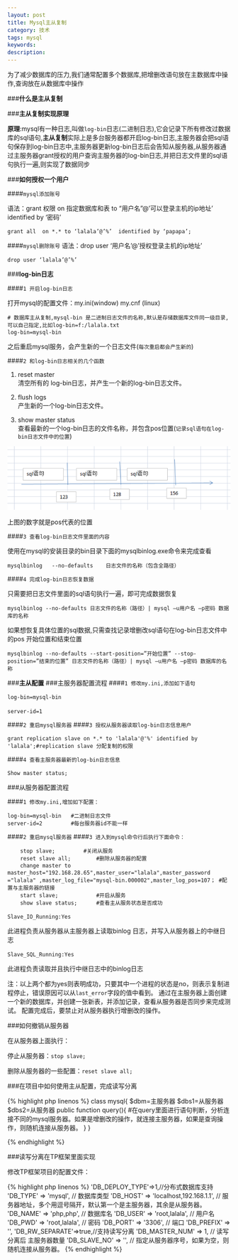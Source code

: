 ```yaml
---
layout: post
title: Mysql主从复制
category: 技术
tags: mysql
keywords: 
description: 
---
```


为了减少数据库的压力,我们通常配置多个数据库,把增删改语句放在主数据库中操作,查询放在从数据库中操作

###**什么是主从复制**


###**主从复制实现原理**

**原理**:mysql有一种日志,叫做`log-bin`日志(二进制日志),它会记录下所有修改过数据库的sql语句,**主从复制**实际上是多台服务器都开启log-bin日志,主服务器会把sql语句保存到log-bin日志中,主服务器更新log-bin日志后会告知从服务器,从服务器通过主服务器grant授权的用户查询主服务器的log-bin日志,并把日志文件里的sql语句执行一遍,则实现了数据同步


###**如何授权一个用户**

####`mysql添加账号`

语法：grant 权限  on  指定数据库和表   to “用户名”@’可以登录主机的ip地址’  identified by ‘密码’

```
grant all  on *.* to ‘lalala’@’%’  identified by ‘papapa’;
```
####`mysql删除账号`
语法：drop user ‘用户名’@’授权登录主机的ip地址’

```
drop user ‘lalala’@’%’
```
###**log-bin日志**

####`1 开启log-bin日志`

打开mysql的配置文件：my.ini(window)     my.cnf  (linux)

```
# 数据库主从复制,mysql-bin 是二进制日志文件的名称,默认是存储数据库文件同一级目录,可以自己指定,比如log-bin=f:/lalala.txt
log-bin=mysql-bin
```
之后重启mysql服务，会产生新的一个日志文件(`每次重启都会产生新的`)

####`2 和log-bin日志相关的几个函数`

 1. reset master  
清空所有的 log-bin日志，并产生一个新的log-bin日志文件。

 2.  flush logs  
产生新的一个log-bin日志文件。

 3. show master status  
 查看最新的一个log-bin日志的文件名称，并包含pos位置(`记录sql语句在log-bin日志文件中的位置`)

![1](/public/img/technology/Replication.png)

上图的数字就是pos代表的位置

####`3 查看log-bin日志文件里面的内容`

使用在mysql的安装目录的bin目录下面的mysqlbinlog.exe命令来完成查看

```
mysqlbinlog   --no-defaults    日志文件的名称（包含全路径）
```

####`4 完成log-bin日志恢复数据`

只需要把日志文件里面的sql语句执行一遍，即可完成数据恢复

```
mysqlbinlog --no-defaults 日志文件的名称（路径）| mysql –u用户名 –p密码 数据库的名称
```

如果想恢复具体位置的sql数据,只需查找记录增删改sql语句在log-bin日志文件中的pos 开始位置和结束位置

```
mysqlbinlog --no-defaults --start-position=”开始位置” --stop-position=”结束的位置” 日志文件的名称（路径）| mysql –u用户名 –p密码 数据库的名称 
```

###**主从配置**
###主服务器配置流程
####`1 修改my.ini,添加如下语句`

```
log-bin=mysql-bin

server-id=1
```

####`2 重启mysql服务器`
####`3 授权从服务器读取log-bin日志信息用户`

```
grant replication slave on *.* to 'lalala'@'%' identified by 'lalala';#replication slave 分配复制的权限
```
####`4 查看主服务器最新的log-bin日志信息`

```
Show master status;
```

###从服务器配置流程

####`1 修改my.ini,增加如下配置：`

```
log-bin=mysql-bin	#二进制日志文件
server-id=2			#每台服务器id不能一样
```

####`2 重启mysql服务器`
####`3 进入到mysql命令行后执行下面命令：`

```
	stop slave;			#关闭从服务
	reset slave all;		#删除从服务器的配置
	change master to master_host="192.168.28.65",master_user="lalala",master_password ="lalala" ,master_log_file="mysql-bin.000002",master_log_pos=107； #配置与主服务器的链接
	start slave;			#开启从服务
	show slave status;		#查看主从服务状态是否成功
```

`Slave_IO_Running:Yes`

此进程负责从服务器从主服务器上读取binlog 日志，并写入从服务器上的中继日志

`Slave_SQL_Running:Yes`

此进程负责读取并且执行中继日志中的binlog日志

注：以上两个都为yes则表明成功，只要其中一个进程的状态是no，则表示复制进程停止，错误原因可以从`last_error`字段的值中看到。
通过在主服务器上面创建一个新的数据库，并创建一张新表，并添加记录，查看从服务器是否同步来完成测试。
配置完成后，要禁止对从服务器执行增删改的操作。

###如何撤销从服务器

在从服务器上面执行：

停止从服务器：`stop slave;`

删除从服务器的一些配置：`reset slave all;`

###在项目中如何使用主从配置，完成读写分离

{% highlight php linenos %}
class  mysql{
	$dbm=主服务器 
	$dbs1=从服务器 
	$dbs2=从服务器 
	public function query(){
	#在query里面进行语句判断，分析连接不同的mysql服务器。如果是增删改的操作，就连接主服务器，如果是查询操作，则随机连接从服务器。
	}
} 

{% endhighlight %}

###读写分离在TP框架里面实现

修改TP框架项目的配置文件：

{% highlight php linenos %}
'DB_DEPLOY_TYPE'=>1,//分布式数据库支持
'DB_TYPE'               => 'mysql',     // 数据库类型
'DB_HOST'               => 'localhost,192.168.1.1', // 服务器地址，多个用逗号隔开，默认第一个是主服务器，其余是从服务器。
'DB_NAME'               => 'php,php',          // 数据库名
'DB_USER'               => 'root,lalala',      // 用户名
'DB_PWD'                => 'root,lalala',          // 密码
'DB_PORT'               => '3306',        // 端口
'DB_PREFIX'             => '',
'DB_RW_SEPARATE'=>true,//支持读写分离 
'DB_MASTER_NUM'         =>  1, // 读写分离后 主服务器数量
'DB_SLAVE_NO'       =>  '', // 指定从服务器序号，如果为空，则随机连接从服务器。
{% endhighlight %}
